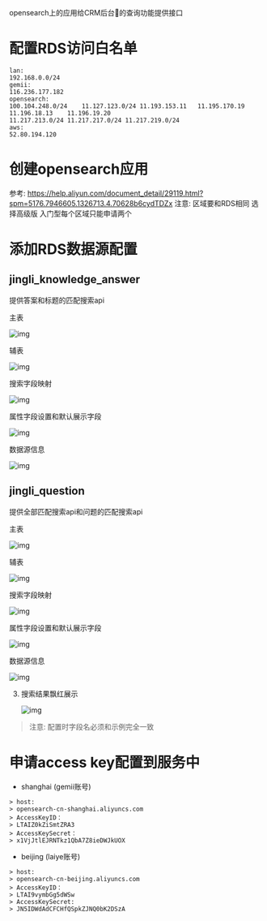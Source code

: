 opensearch上的应用给CRM后台的查询功能提供接口

# 配置RDS访问白名单

```
lan:
192.168.0.0/24
gemii:
116.236.177.182
opensearch:
100.104.248.0/24	11.127.123.0/24	11.193.153.11	11.195.170.19
11.196.18.13	11.196.19.20
11.217.213.0/24	11.217.217.0/24	11.217.219.0/24	
aws:
52.80.194.120
```

# 创建opensearch应用

参考:
<https://help.aliyun.com/document_detail/29119.html?spm=5176.7946605.1326713.4.70628b6cydTDZx>
注意: 区域要和RDS相同 选择高级版 入门型每个区域只能申请两个

# 添加RDS数据源配置

## jingli_knowledge_answer

提供答案和标题的匹配搜索api

主表

![img](org-img/screenshot_2019-03-14_17-35-44.png)

辅表

![img](org-img/screenshot_2019-03-14_17-36-50.png)

搜索字段映射

![img](org-img/screenshot_2019-03-14_17-41-51.png)

属性字段设置和默认展示字段

![img](org-img/screenshot_2019-03-14_17-43-22.png)

数据源信息

![img](org-img/screenshot_2019-03-14_17-46-27.png)

## jingli_question

提供全部匹配搜索api和问题的匹配搜索api

主表

![img](org-img/screenshot_2019-03-14_17-53-44.png)

辅表

![img](org-img/screenshot_2019-03-14_17-54-29.png)

搜索字段映射

![img](org-img/screenshot_2019-03-14_17-55-44.png)

属性字段设置和默认展示字段

![img](org-img/screenshot_2019-03-14_17-58-15.png)

数据源信息

![img](org-img/screenshot_2019-03-14_18-00-01.png)

3.  搜索结果飘红展示
    
    ![img](org-img/screenshot_2019-03-14_18-02-36.png)

> 注意: 配置时字段名必须和示例完全一致

# 申请access key配置到服务中

-   shanghai (gemii账号)

```
> host:
> opensearch-cn-shanghai.aliyuncs.com
> AccessKeyID：
> LTAIZ0kZiSmtZRA3
> AccessKeySecret：
> x1VjJtlEJRNTkz1QbA7Z8ieDWJkUOX
```

-   beijing (laiye账号)

```
> host:
> opensearch-cn-beijing.aliyuncs.com
> AccessKeyID：
> LTAI9vymbGg5dWSw
> AccessKeySecret:
> JN5IDWdAdCFCHfQSpkZJNQ0bK2DSzA
```